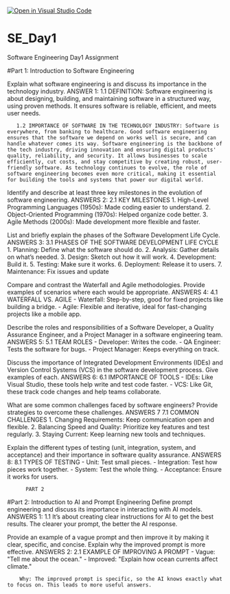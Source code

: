 [![Open in Visual Studio Code](https://classroom.github.com/assets/open-in-vscode-2e0aaae1b6195c2367325f4f02e2d04e9abb55f0b24a779b69b11b9e10269abc.svg)](https://classroom.github.com/online_ide?assignment_repo_id=15582553&assignment_repo_type=AssignmentRepo)
# SE_Day1
Software Engineering Day1 Assignment

#Part 1: Introduction to Software Engineering

Explain what software engineering is and discuss its importance in the technology industry.
ANSWER 1: 
       1.1 DEFINITION: Software engineering is about designing, building, and maintaining software in a structured way, using proven methods. It ensures software is reliable, efficient, and meets user needs.
       
       1.2 IMPORTANCE OF SOFTWARE IN THE TECHNOLOGY INDUSTRY: Software is everywhere, from banking to healthcare. Good software engineering ensures that the software we depend on works well is secure, and can handle whatever comes its way. Software engineering is the backbone of the tech industry, driving innovation and ensuring digital products' quality, reliability, and security. It allows businesses to scale efficiently, cut costs, and stay competitive by creating robust, user-friendly software. As technology continues to evolve, the role of software engineering becomes even more critical, making it essential for building the tools and systems that power our digital world.



Identify and describe at least three key milestones in the evolution of software engineering.
ANSWERS 2:
        2.1 KEY MILESTONES
          1. High-Level Programming Languages (1950s): Made coding easier to understand.
          2. Object-Oriented Programming (1970s): Helped organize code better.
          3. Agile Methods (2000s): Made development more flexible and faster.

          


List and briefly explain the phases of the Software Development Life Cycle.
 ANSWERS 3: 
         3.1 PHASES OF THE SOFTWARE DEVELOPMENT LIFE CYCLE
             1. Planning: Define what the software should do.
             2. Analysis: Gather details on what’s needed.
             3. Design: Sketch out how it will work.
             4. Development: Build it.
             5. Testing: Make sure it works.
             6. Deployment: Release it to users.
             7. Maintenance: Fix issues and update




Compare and contrast the Waterfall and Agile methodologies. Provide examples of scenarios where each would be appropriate.
ANSWERS 4: 
        4.1 WATERFALL VS. AGILE
            - Waterfall: Step-by-step, good for fixed projects like building a bridge.
            - Agile: Flexible and iterative, ideal for fast-changing projects like a mobile app.


  

Describe the roles and responsibilities of a Software Developer, a Quality Assurance Engineer, and a Project Manager in a software engineering team.
ANSWERS 5:
        5.1 TEAM ROLES
         - Developer: Writes the code.
         - QA Engineer: Tests the software for bugs.
         - Project Manager: Keeps everything on track.

         

Discuss the importance of Integrated Development Environments (IDEs) and Version Control Systems (VCS) in the software development process. Give examples of each. 
ANSWERS 6:
        6.1 IMPORTANCE OF TOOLS
            - IDEs: Like Visual Studio, these tools help write and test code faster.
            - VCS: Like Git, these track code changes and help teams collaborate.

            

What are some common challenges faced by software engineers? Provide strategies to overcome these challenges.
ANSWERS 7
        7.1 COMMON CHALLENGES
          1. Changing Requirements: Keep communication open and flexible.
          2. Balancing Speed and Quality: Prioritize key features and test regularly.
          3. Staying Current: Keep learning new tools and techniques.

          

Explain the different types of testing (unit, integration, system, and acceptance) and their importance in software quality assurance.
ANSWERS 8:
        8.1 TYPES OF TESTING
          - Unit: Test small pieces.
          - Integration: Test how pieces work together.
          - System: Test the whole thing.
          - Acceptance: Ensure it works for users.



          PART 2

#Part 2: Introduction to AI and Prompt Engineering
Define prompt engineering and discuss its importance in interacting with AI models.
ANSWERS 1: 
        1.1 It’s about creating clear instructions for AI to get the best results. The clearer your prompt, the better the AI response.


Provide an example of a vague prompt and then improve it by making it clear, specific, and concise. Explain why the improved prompt is more effective.
ANSWERS 2: 
        2.1 EXAMPLE OF IMPROVING A PROMPT
         - Vague: "Tell me about the ocean."
         - Improved: "Explain how ocean currents affect climate."

        Why: The improved prompt is specific, so the AI knows exactly what to focus on. This leads to more useful answers.
